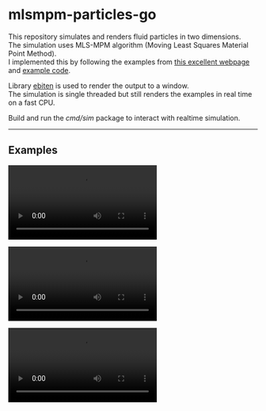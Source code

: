 # mlsmpm-particles-go

This repository simulates and renders fluid particles in two dimensions.   
The simulation uses MLS-MPM algorithm (Moving Least Squares Material Point Method).  
I implemented this by following the examples from [this excellent webpage](https://nialltl.neocities.org/articles/mpm_guide.html) and [example code](https://github.com/nialltl/incremental_mpm).

Library [ebiten](https://github.com/hajimehoshi/ebiten/issues) is used to render the output to a window.  
The simulation is single threaded but still renders the examples in real time on a fast CPU.

Build and run the _cmd/sim_ package to interact with realtime simulation.

---

## Examples

![Falling squarelets 1](renders/i-0-30.mkv?raw=true "Falling squarelets 1")

![Falling squarelets 2](renders/i-60-30.mkv?raw=true "Falling squarelets 2")

![Streamers](renders/output-s-rendered512-144-interp.mkv "Particle streamers")